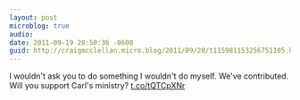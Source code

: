 ```yaml
---
layout: post
microblog: true
audio: 
date: 2011-09-19 20:50:36 -0600
guid: http://craigmcclellan.micro.blog/2011/09/20/t115981153256751105.html
---
```

I wouldn't ask you to do something I wouldn't do myself. We've contributed. Will you support Carl's ministry? [t.co/tQTCpXNr](http://t.co/tQTCpXNr)
